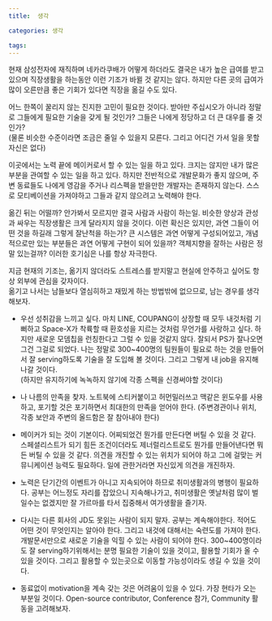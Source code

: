 ```yaml
---
title:  생각

categories: 생각

tags: 
---
```


  
  
현재 삼성전자에 재직하며 네카라쿠배가 어떻게 하더라도 결국은 내가 높은 급여를 받고 있으며 직장생활을 하는동안 이런 기조가 바뀔 것 같지는 않다. 하지만 다른 곳의 급여가 많이 오른만큼 좋은 기회가 있다면 직장을 옮길 수도 있다.  
   
어느 한쪽이 꿀리지 않는 진지한 고민이 필요한 것이다. 받아만 주십시오가 아니라 정말로 그들에게 필요한 기술을 갖게 될 것인가? 그들은 나에게 정당하고 더 큰 대우를 줄 것인가?  
(물론 비슷한 수준이라면 조금은 줄일 수 있을지 모른다. 그리고 어디건 가서 일을 못할 자신은 없다)  
   
이곳에서는 노력 끝에 메이커로서 할 수 있는 일을 하고 있다. 크지는 않지만 내가 많은 부분을 관여할 수 있는 일을 하고 있다. 하지만 전반적으로 개발문화가 좋지 않으며, 주변 동료들도 나에게 영감을 주거나 리스펙을 받을만한 개발자는 존재하지 않는다. 스스로 모티베이션을 가져야하고 그들과 같지 않으려고 노력해야 한다.  
   
옮긴 뒤는 어떨까? 안가봐서 모르지만 결국 사람과 사람이 하는일. 비슷한 양상과 관성과 싸우는 직장생활은 크게 달라지지 않을 것이다. 이런 확신은 있지만, 과연 그들이 어떤 것을 하길래 그렇게 잘난척을 하는가? 큰 시스템은 과연 어떻게 구성되어있고, 개념적으로만 있는 부분들은 과연 어떻게 구현이 되어 있을까? 객체지향을 잘하는 사람은 정말 있는걸까? 이러한 호기심은 나를 항상 자극한다.  
   
지금 현재의 기조는, 옮기지 않더라도 스트레스를 받지말고 현실에 안주하고 싶어도 항상 외부에 관심을 갖자이다.  
옮기고 나서는 남들보다 열심히하고 재밌게 하는 방법밖에 없으므로, 남는 경우를 생각해보자.  
   
- 우선 성취감을 느끼고 싶다. 마치 LINE, COUPANG이 상장할 때 모두 내것처럼 기뻐하고 Space-X가 착륙할 때 환호성을 지르는 것처럼 무언가를 사랑하고 싶다. 하지만 새로운 모뎀칩을 런칭한다고 그럴 수 있을 것같지 않다. 잘되서 PS가 잘나오면 그건 그걸로 되었다. 나는 정말로 300~400명의 팀원들이 필요로 하는 것을 만들어서 잘 serving하도록 기술을 잘 도입해 볼 것이다. 그리고 그렇게 내 job을 유지해나갈 것이다.  
(하지만 유지하기에 녹녹하지 않기에 각종 스펙을 신경써야할 것이다)  
   
- 나 나름의 만족을 찾자. 노트북에 스티커붙이고 허먼밀러쓰고 맥같은 윈도우를 사용하고, 포기할 것은 포기하면서 최대한의 만족을 얻어야 한다. (주변경관이나 위치, 각종 보안과 주변의 올드함은 잘 참아내야 한다)  
   
- 메이커가 되는 것이 기본이다. 어찌되었건 뭔가를 만든다면 버틸 수 있을 것 같다. 스페셜리스트가 되기 힘든 조건이더라도 제너럴리스트로도 뭔가를 만들어낸다면 뭐든 버틸 수 있을 것 같다. 의견을 개진할 수 있는 위치가 되어야 하고 그에 걸맞는 커뮤니케이션 능력도 필요하다. 일에 관한거라면 자신있게 의견을 개진하자.  
   
- 노력은 단기간의 이벤트가 아니고 지속되어야 하므로 취미생활과의 병행이 필요하다. 공부는 어느정도 자리를 잡았으니 지속해나가고, 취미생활은 옛날처럼 많이 벌일수는 없겠지만 잘 가르마를 타서 집중해서 여가생활을 즐기자.  
   
- 다시는 다른 회사의 JD도 못읽는 사람이 되지 말자. 공부는 계속해야한다. 적어도 어떤 것이 무엇인지는 알아야 한다. 그리고 내것에 대해서는 숙련도를 가져야 한다. 개발문서만으로 새로운 기술을 익힐 수 있는 사람이 되어야 한다. 300~400명이라도 잘 serving하기위해서는 분명 필요한 기술이 있을 것이고, 활용할 기회가 올 수 있을 것이다. 그리고 활용할 수 있는곳으로 이동할 가능성이라도 생길 수 있을 것이다.  
   
- 동료없이 motivation을 계속 갖는 것은 어려움이 있을 수 있다. 가장 현타가 오는 부분일 것이다. Open-source contributor, Conference 참가, Community 활동을 고려해보자.  
  
